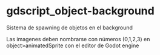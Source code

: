 # gdscript_object-background
Sistema de spawning de objetos en el background

Las imagenes deben nombrarse con números (0,1,2,3) en object>animatedSprite con el editor de Godot engine
